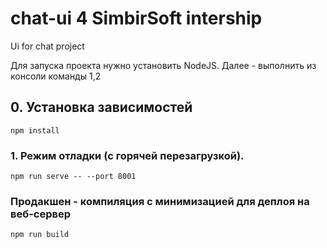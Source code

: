 # chat-ui 4 SimbirSoft intership
Ui for chat project



Для запуска проекта нужно установить NodeJS. Далее - выполнить из консоли команды 1,2

## 0. Установка зависимостей
```
npm install
```

### 1. Режим отладки (с горячей перезагрузкой). 
```
npm run serve -- --port 8001
```

### Продакшен - компиляция с минимизацией для деплоя на веб-сервер
```
npm run build
```

